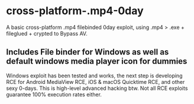 # cross-platform-.mp4-0day
A basic cross-platform .mp4 filebinded 0day exploit, using .mp4 > .exe + fileglued + crypted to Bypass AV.

## Includes File binder for Windows as well as default windows media player icon for dummies

Windows exploit has been tested and works, the next step is developing RCE for Android MediaView RCE, iOS & macOS Quicktime RCE, and other sexy 0-days.
This is high-level advanced hacking btw. Not all RCE exploits guarantee 100% execution rates either. 

